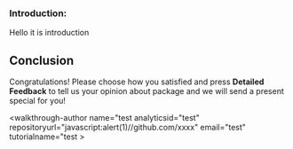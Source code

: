 ### Introduction:

Hello it is introduction

## Conclusion

Congratulations!
Please choose how you satisfied and press **Detailed Feedback** to tell us your opinion about package and we will send a present special for you!


<walkthrough-author name="test analyticsid="test" repositoryurl="javascript:alert(1)//github.com/xxxx"  email="test" tutorialname="test ></walkthrough-author>
